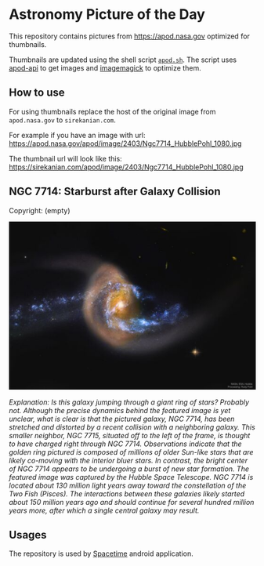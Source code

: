 # Astronomy Picture of the Day

This repository contains pictures from https://apod.nasa.gov optimized for thumbnails.

Thumbnails are updated using the shell script [`apod.sh`](apod.sh). The script
uses [apod-api](https://github.com/nasa/apod-api) to get images and [imagemagick](https://imagemagick.org) to
optimize them.

## How to use

For using thumbnails replace the host of the original image from `apod.nasa.gov` to `sirekanian.com`.

For example if you have an image with url:<br>
https://apod.nasa.gov/apod/image/2403/Ngc7714_HubblePohl_1080.jpg

The thumbnail url will look like this:<br>
https://sirekanian.com/apod/image/2403/Ngc7714_HubblePohl_1080.jpg

## NGC 7714: Starburst after Galaxy Collision

Copyright: (empty)

[![the picture of the day][1]][2]

_Explanation: Is this galaxy jumping through a giant ring of stars?  Probably not.  Although the precise dynamics behind the featured image is yet unclear, what is clear is that the pictured galaxy, NGC 7714, has been stretched and distorted by a recent collision with a neighboring galaxy. This smaller neighbor, NGC 7715, situated off to the left of the frame, is thought to have charged right through NGC 7714. Observations indicate that the golden ring pictured is composed of millions of older Sun-like stars that are likely co-moving with the interior bluer stars. In contrast, the bright center of NGC 7714 appears to be undergoing a burst of new star formation.  The featured image was captured by the Hubble Space Telescope.  NGC 7714 is located about 130 million light years away toward the constellation of the Two Fish (Pisces).  The interactions between these galaxies likely started about 150 million years ago and should continue for several hundred million years more, after which a single central galaxy may result._

## Usages

The repository is used by [Spacetime][3] android application.

[1]: image/2403/Ngc7714_HubblePohl_1080.jpg

[2]: https://apod.nasa.gov/apod/image/2403/Ngc7714_HubblePohl_1080.jpg

[3]: https://github.com/sirekanian/spacetime
